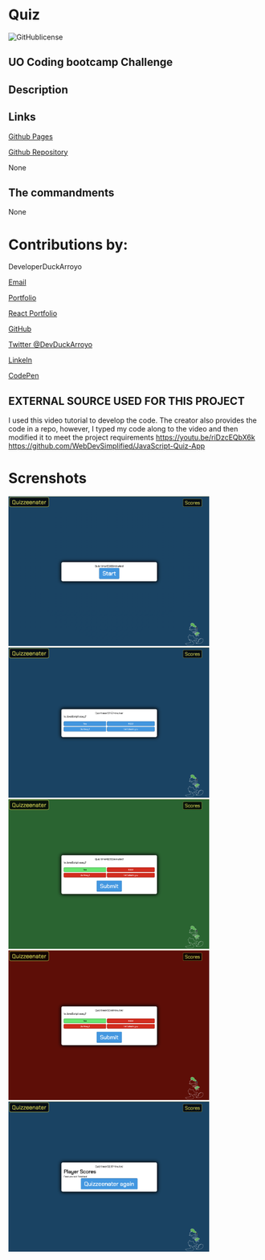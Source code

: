 # Quiz

![GitHublicense](https://img.shields.io/npm/l/express?style=for-the-badge)

## UO Coding bootcamp Challenge


## Description


## Links

[Github Pages](https://duckarroyo.github.io/quiz/)

[Github Repository](https://github.com/DuckArroyo/quiz)

None

## The commandments

None

# Contributions by:

DeveloperDuckArroyo

[Email](mailto:DeveloperDuckArroyo@gmail.com)

[Portfolio](https://github.com/DuckArroyo/portfolio)

[React Portfolio](http://DuckArroyo.github.io/reactPortfolio)

[GitHub](https://github.com/DuckArroyo)

[Twitter @DevDuckArroyo](https://twitter.com/DevDuckArroyo)

[LinkeIn](https://www.linkedin.com/in/duckarroyo)

[CodePen](https://codepen.io/DeveloperDuckArroyo)

## EXTERNAL SOURCE USED FOR THIS PROJECT
I used this video tutorial to develop the code. The creator also provides the code in a repo, however, I typed my code along to the video and then modified it to meet the project requirements
https://youtu.be/riDzcEQbX6k
https://github.com/WebDevSimplified/JavaScript-Quiz-App

# Screnshots

<img src="./screenshots/a.png" style="width: 400px">

<img src="./screenshots/b.png" style="width: 400px">

<img src="./screenshots/c.png" style="width: 400px">

<img src="./screenshots/d.png" style="width: 400px">

<img src="./screenshots/e.png" style="width: 400px">
